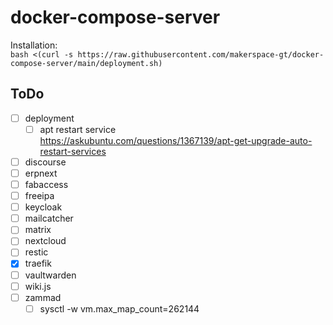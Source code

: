 # docker-compose-server

Installation:  
`bash <(curl -s https://raw.githubusercontent.com/makerspace-gt/docker-compose-server/main/deployment.sh)`

## ToDo

- [ ] deployment
  - [ ] apt restart service  
        https://askubuntu.com/questions/1367139/apt-get-upgrade-auto-restart-services
- [ ] discourse
- [ ] erpnext
- [ ] fabaccess
- [ ] freeipa
- [ ] keycloak
- [ ] mailcatcher
- [ ] matrix
- [ ] nextcloud
- [ ] restic
- [x] traefik
- [ ] vaultwarden
- [ ] wiki.js
- [ ] zammad
  - [ ] sysctl -w vm.max_map_count=262144